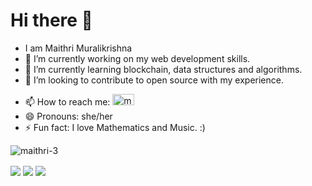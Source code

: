 # Hi there 👋

<!--
**maithri-3/maithri-3** is a ✨ _special_ ✨ repository because its `README.md` (this file) appears on your GitHub profile.

Here are some ideas to get you started:-->
- I am Maithri Muralikrishna 
- 🔭 I’m currently working on my web development skills.
- 🌱 I’m currently learning blockchain, data structures and algorithms.
- 👯 I’m looking to contribute to open source with my experience.
<!-- -🤔 I’m looking for help with ... 
- 💬 Ask me about ... -->
- 📫 How to reach me: <a href="https://www.linkedin.com/in/maithri2003/" target="blank"><img src="https://raw.githubusercontent.com/rahuldkjain/github-profile-readme-generator/master/src/images/icons/Social/linked-in-alt.svg" alt="maithri" height="18" width="35" /></a>
- 😄 Pronouns: she/her
- ⚡ Fun fact: I love Mathematics and Music. :)

<p align="left"> <img src="https://komarev.com/ghpvc/?username=maithri-3&label=Profile%20views&color=0e75b6&style=flat" alt="maithri-3" /> </p>
<img align="center" src="https://github-readme-stats.vercel.app/api/?username=maithri-3&theme=dark" />
<img align="center" src="https://github-readme-stats.vercel.app/api/top-langs/?username=maithri-3&theme=dark" />
<img align = "center" src="https://github-readme-streak-stats.herokuapp.com/?user=maithri-3&theme=vision-friendly-dark" />

<!-- [![maithri-3's GitHub | Topics](https://stats.quine.sh/maithri-3/topics-over-time?theme=dark)](https://quine.sh) -->
